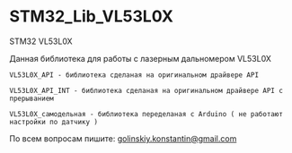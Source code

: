 # STM32_Lib_VL53L0X
STM32 VL53L0X

Данная библиотека для работы с лазерным дальномером VL53L0X

	VL53L0X_API - библиотека сделаная на оригинальном драйвере API

	VL53L0X_API_INT - библиотека сделаная на оригинальном драйвере API с прерыванием

	VL53L0X_самодельная - библиотека переделаная с Arduino ( не работают настройки по датчику )
	
По всем вопросам пишите: golinskiy.konstantin@gmail.com	
